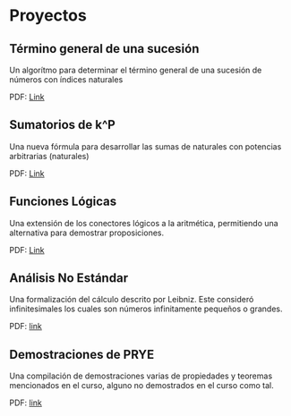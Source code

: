 # Proyectos

## Término general de una sucesión

Un algorítmo para determinar el término general de una sucesión de números con índices naturales

PDF: [Link](Sucesiones/build/proyecto_sucesiones.pdf)

## Sumatorios de k^P

Una nueva fórmula para desarrollar las sumas de naturales con potencias arbitrarias (naturales)
 
PDF: [Link](Sumatorio/build/proyecto_sumas.pdf)

## Funciones Lógicas

Una extensión de los conectores lógicos a la aritmética, permitiendo una alternativa para demostrar proposiciones.

PDF: [Link](Logica/build/Proyecto_log.pdf)

## Análisis No Estándar

Una formalización del cálculo descrito por Leibniz. Este consideró infinitesimales
los cuales son números infinitamente pequeños o grandes.

PDF: [link](AnalisisNE/build/main.pdf)

## Demostraciones de PRYE

Una compilación de demostraciones varias de propiedades y teoremas mencionados en el curso, alguno no demostrados en el curso como tal.

PDF: [link](DemostracionesPRYE/build/main.pdf)
